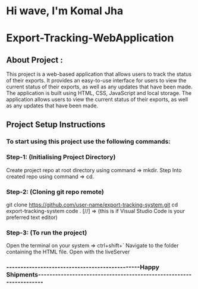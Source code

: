 # Hi wave, I'm Komal Jha

# Export-Tracking-WebApplication

## About Project :

This project is a web-based application that allows users to track the status of their exports. It provides an easy-to-use interface for users to view the current status of their exports, as well as any updates that have been made.
The application is built using HTML, CSS, JavaScript and local storage. The application allows users to view the current status of their exports, as well as any updates that have been made.

## Project Setup Instructions

### To start using this project use the following commands:

### Step-1: (Initialising Project Directory)
   Create project repo at root directory using command => mkdir.
   Step Into created repo using command => cd.
 
### Step-2: (Cloning git repo remote)
 git clone https://github.com/user-name/export-tracking-system.git
 cd export-tracking-system
 code . [//] => (this is if Visual Studio Code is your preferred text editor)
 
### Step-3: (To run the project)
 Open the terminal on your system => ctrl+shift+`
 Navigate to the folder containing the HTML file.
 Open with the liveServer
 
 
### -----------------------------------------------Happy Shipments-------------------------------------------------------------------
